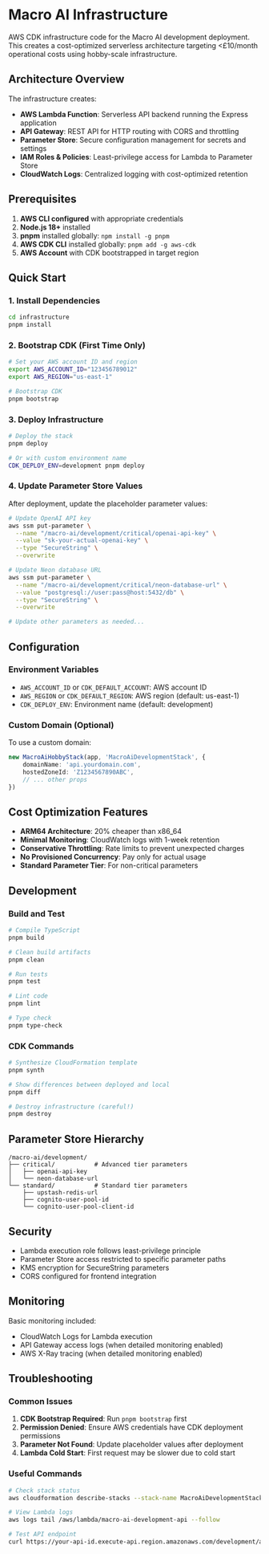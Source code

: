 # Macro AI Infrastructure

AWS CDK infrastructure code for the Macro AI development deployment. This creates a cost-optimized serverless architecture
targeting <£10/month operational costs using hobby-scale infrastructure.

## Architecture Overview

The infrastructure creates:

- **AWS Lambda Function**: Serverless API backend running the Express application
- **API Gateway**: REST API for HTTP routing with CORS and throttling
- **Parameter Store**: Secure configuration management for secrets and settings
- **IAM Roles & Policies**: Least-privilege access for Lambda to Parameter Store
- **CloudWatch Logs**: Centralized logging with cost-optimized retention

## Prerequisites

1. **AWS CLI configured** with appropriate credentials
2. **Node.js 18+** installed
3. **pnpm** installed globally: `npm install -g pnpm`
4. **AWS CDK CLI** installed globally: `pnpm add -g aws-cdk`
5. **AWS Account** with CDK bootstrapped in target region

## Quick Start

### 1. Install Dependencies

```bash
cd infrastructure
pnpm install
```

### 2. Bootstrap CDK (First Time Only)

```bash
# Set your AWS account ID and region
export AWS_ACCOUNT_ID="123456789012"
export AWS_REGION="us-east-1"

# Bootstrap CDK
pnpm bootstrap
```

### 3. Deploy Infrastructure

```bash
# Deploy the stack
pnpm deploy

# Or with custom environment name
CDK_DEPLOY_ENV=development pnpm deploy
```

### 4. Update Parameter Store Values

After deployment, update the placeholder parameter values:

```bash
# Update OpenAI API key
aws ssm put-parameter \
  --name "/macro-ai/development/critical/openai-api-key" \
  --value "sk-your-actual-openai-key" \
  --type "SecureString" \
  --overwrite

# Update Neon database URL
aws ssm put-parameter \
  --name "/macro-ai/development/critical/neon-database-url" \
  --value "postgresql://user:pass@host:5432/db" \
  --type "SecureString" \
  --overwrite

# Update other parameters as needed...
```

## Configuration

### Environment Variables

- `AWS_ACCOUNT_ID` or `CDK_DEFAULT_ACCOUNT`: AWS account ID
- `AWS_REGION` or `CDK_DEFAULT_REGION`: AWS region (default: us-east-1)
- `CDK_DEPLOY_ENV`: Environment name (default: development)

### Custom Domain (Optional)

To use a custom domain:

```typescript
new MacroAiHobbyStack(app, 'MacroAiDevelopmentStack', {
	domainName: 'api.yourdomain.com',
	hostedZoneId: 'Z1234567890ABC',
	// ... other props
})
```

## Cost Optimization Features

- **ARM64 Architecture**: 20% cheaper than x86_64
- **Minimal Monitoring**: CloudWatch logs with 1-week retention
- **Conservative Throttling**: Rate limits to prevent unexpected charges
- **No Provisioned Concurrency**: Pay only for actual usage
- **Standard Parameter Tier**: For non-critical parameters

## Development

### Build and Test

```bash
# Compile TypeScript
pnpm build

# Clean build artifacts
pnpm clean

# Run tests
pnpm test

# Lint code
pnpm lint

# Type check
pnpm type-check
```

### CDK Commands

```bash
# Synthesize CloudFormation template
pnpm synth

# Show differences between deployed and local
pnpm diff

# Destroy infrastructure (careful!)
pnpm destroy
```

## Parameter Store Hierarchy

```text
/macro-ai/development/
├── critical/           # Advanced tier parameters
│   ├── openai-api-key
│   └── neon-database-url
└── standard/           # Standard tier parameters
    ├── upstash-redis-url
    ├── cognito-user-pool-id
    └── cognito-user-pool-client-id
```

## Security

- Lambda execution role follows least-privilege principle
- Parameter Store access restricted to specific parameter paths
- KMS encryption for SecureString parameters
- CORS configured for frontend integration

## Monitoring

Basic monitoring included:

- CloudWatch Logs for Lambda execution
- API Gateway access logs (when detailed monitoring enabled)
- AWS X-Ray tracing (when detailed monitoring enabled)

## Troubleshooting

### Common Issues

1. **CDK Bootstrap Required**: Run `pnpm bootstrap` first
2. **Permission Denied**: Ensure AWS credentials have CDK deployment permissions
3. **Parameter Not Found**: Update placeholder values after deployment
4. **Lambda Cold Start**: First request may be slower due to cold start

### Useful Commands

```bash
# Check stack status
aws cloudformation describe-stacks --stack-name MacroAiDevelopmentStack

# View Lambda logs
aws logs tail /aws/lambda/macro-ai-development-api --follow

# Test API endpoint
curl https://your-api-id.execute-api.region.amazonaws.com/development/api/health
```
